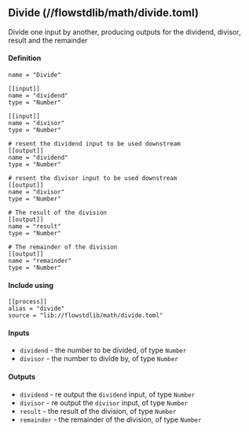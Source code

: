 ## Divide (//flowstdlib/math/divide.toml)
Divide one input by another, producing outputs for the dividend, divisor, result and the remainder

#### Definition
```
name = "Divide"

[[input]]
name = "dividend"
type = "Number"

[[input]]
name = "divisor"
type = "Number"

# resent the dividend input to be used downstream
[[output]]
name = "dividend"
type = "Number"

# resent the divisor input to be used downstream
[[output]]
name = "divisor"
type = "Number"

# The result of the division
[[output]]
name = "result"
type = "Number"

# The remainder of the division
[[output]]
name = "remainder"
type = "Number"
```

#### Include using
```
[[process]]
alias = "divide"
source = "lib://flowstdlib/math/divide.toml"
```

#### Inputs
* `dividend` - the number to be divided, of type `Number`
* `divisor` - the number to divide by, of type `Number`

#### Outputs
* `dividend` - re output the `dividend` input, of type `Number`
* `divisor` - re output the `divisor` input, of type `Number`
* `result` - the result of the division, of type `Number`
* `remainder` - the remainder of the division, of type `Number`